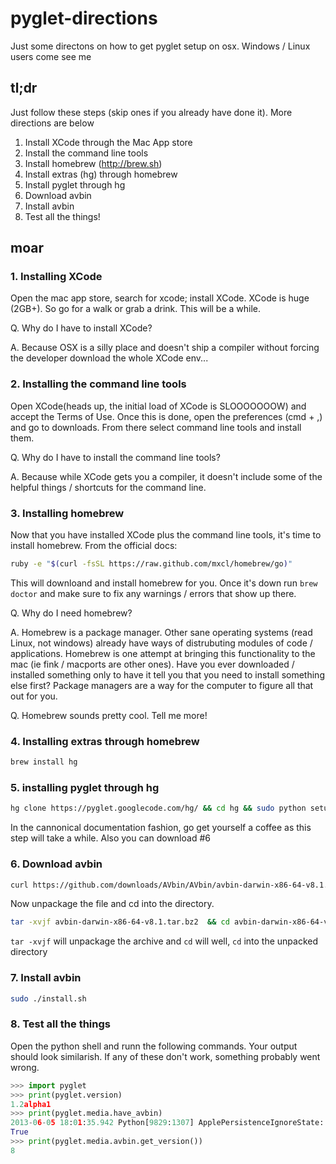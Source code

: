 pyglet-directions
=================

Just some directons on how to get pyglet setup on osx. Windows / Linux users come see me


## tl;dr

Just follow these steps (skip ones if you already have done it). More directions are below

1. Install XCode through the Mac App store
2. Install the command line tools 
3. Install homebrew (http://brew.sh)
4. Install extras (hg) through homebrew
5. Install pyglet through hg
6. Download avbin
7. Install avbin
8. Test all the things!

## moar

### 1. Installing XCode
Open the mac app store, search for xcode; install XCode. XCode is huge (2GB+). So go for a walk or grab a drink. This will be a while.

Q. Why do I have to install XCode?

A. Because OSX is a silly place and doesn't ship a compiler without forcing the developer download the whole XCode env...

### 2. Installing the command line tools
Open XCode(heads up, the initial load of XCode is SLOOOOOOOW) and accept the Terms of Use. Once this is done, open the preferences (cmd + ,) and go to downloads. From there select command line tools and install them.

Q. Why do I have to install the command line tools?

A. Because while XCode gets you a compiler, it doesn't include some of the helpful things / shortcuts for the command line. 

### 3. Installing homebrew
Now that you have installed XCode plus the command line tools, it's time to install homebrew. From the official docs:

````bash
ruby -e "$(curl -fsSL https://raw.github.com/mxcl/homebrew/go)"
````
This will downloand and install homebrew for you.  Once it's down run `brew doctor` and make sure to fix any warnings / errors that show up there. 

Q. Why do I need homebrew?

A. Homebrew is a package manager. Other sane operating systems (read Linux, not windows) already have ways of distrubuting modules of code / applications.  Homebrew is one attempt at bringing this functionality to the mac (ie fink / macports are other ones). Have you ever downloaded / installed something only to have it tell you that you need to install something else first? Package managers are a way for the computer to figure all that out for you. 

Q. Homebrew sounds pretty cool. Tell me more!


### 4. Installing extras through homebrew

````bash
brew install hg
````

### 5. installing pyglet through hg

````bash
hg clone https://pyglet.googlecode.com/hg/ && cd hg && sudo python setup.py install
````

In the cannonical documentation fashion, go get yourself a coffee as this step will take a while. Also you can download #6
### 6. Download avbin

````bash
curl https://github.com/downloads/AVbin/AVbin/avbin-darwin-x86-64-v8.1.tar.bz2
````

Now unpackage the file and cd into the directory. 

````bash
tar -xvjf avbin-darwin-x86-64-v8.1.tar.bz2  && cd avbin-darwin-x86-64-v8.1 
````

`tar -xvjf` will unpackage the archive and `cd` will well, `cd` into the unpacked directory

### 7. Install avbin
````bash
sudo ./install.sh
````

### 8. Test all the things

Open the python shell and runn the following commands. Your output should look similarish. If any of these don't work, something probably went wrong. 

````python
>>> import pyglet
>>> print(pyglet.version)
1.2alpha1
>>> print(pyglet.media.have_avbin)
2013-06-05 18:01:35.942 Python[9829:1307] ApplePersistenceIgnoreState: Existing state will not be touched. New state will be written to /var/folders/5q/2x6kltrj12s4wgb18hnbkrtc0000gn/T/org.python.python.savedState
True
>>> print(pyglet.media.avbin.get_version())
8
````
